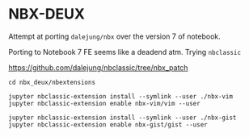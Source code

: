 # NBX-DEUX

Attempt at porting `dalejung/nbx` over the version 7 of notebook.

Porting to Notebook 7 FE seems like a deadend atm. Trying `nbclassic` 

https://github.com/dalejung/nbclassic/tree/nbx_patch

```
cd nbx_deux/nbextensions

jupyter nbclassic-extension install --symlink --user ./nbx-vim
jupyter nbclassic-extension enable nbx-vim/vim --user

jupyter nbclassic-extension install --symlink --user ./nbx-gist
jupyter nbclassic-extension enable nbx-gist/gist --user
```

